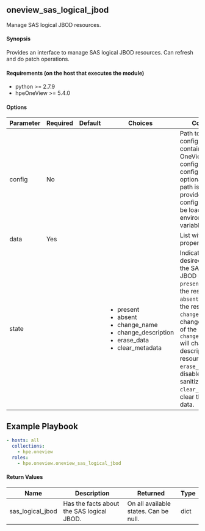 ## oneview_sas_logical_jbod
Manage SAS logical JBOD resources.

#### Synopsis
Provides an interface to manage SAS logical JBOD resources. Can refresh and do patch operations.

#### Requirements (on the host that executes the module)
  * python >= 2.7.9
  * hpeOneView >= 5.4.0

#### Options

| Parameter     | Required    | Default  | Choices    | Comments |
| ------------- |-------------| ---------|----------- |--------- |
| config  |   No  |  | |  Path to a .json configuration file containing the OneView client configuration. The configuration file is optional. If the file path is not provided, the configuration will be loaded from environment variables.  |
| data  |   Yes  |  | |  List with JBOD properties.  |
| state  |   |  | <ul> <li>present</li>  <li>absent</li> <li>change_name</li> <li>change_description</li> <li>erase_data</li> <li>clear_metadata</li></ul> |  Indicates the desired state for the SAS logical JBOD resource. `present` will create the resource. `absent` will delete the resource. `change_name` will change the name of the resource. `change_description` will change the description of the resource. `erase_data` will disable drive sanitize option. `clear_metadata` will clear the meta data. |

## Example Playbook

```yaml
- hosts: all
  collections:
    - hpe.oneview
  roles:
    - hpe.oneview.oneview_sas_logical_jbod
```

#### Return Values

| Name          | Description  | Returned | Type       |
| ------------- |-------------| ---------|----------- |
| sas_logical_jbod   | Has the facts about the SAS logical JBOD. |  On all available states. Can be null. |  dict |
